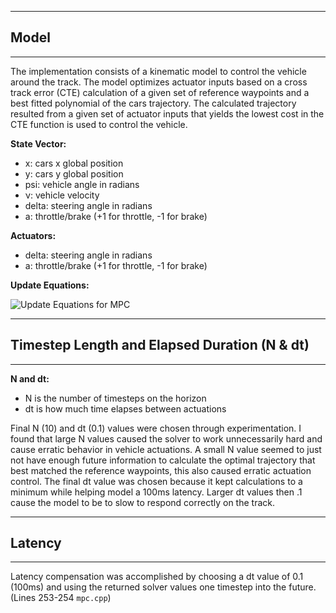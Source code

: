 [//]: # (Image References)
[image1]: CarND-MPC-Project/update_equations.PNG

---
## Model
---

The implementation consists of a kinematic model to control the vehicle around the track.
The model optimizes actuator inputs based on a cross track error (CTE) calculation of a given set of reference waypoints and a best fitted polynomial of the cars trajectory. The calculated trajectory resulted from a given set of actuator inputs that yields the lowest cost in the CTE function is used to control the vehicle.

**State Vector:**

* x: cars x global position
* y: cars y global position
* psi: vehicle angle in radians
* ν: vehicle velocity
* delta: steering angle in radians
* a: throttle/brake (+1 for throttle, -1 for brake)

**Actuators:**

* delta: steering angle in radians
* a: throttle/brake (+1 for throttle, -1 for brake)

**Update Equations:**

![Update Equations for MPC][image1]

---
## Timestep Length and Elapsed Duration (N & dt)
---

**N and dt:**

* N is the number of timesteps on the horizon
* dt is how much time elapses between actuations

Final N (10) and dt (0.1) values were chosen through experimentation. I found that large N values caused the solver to work unnecessarily hard and cause erratic behavior in vehicle actuations. A small N value seemed to just not have enough future information to calculate the optimal trajectory that best matched the reference waypoints, this also caused erratic actuation control. The final dt value was chosen because it kept calculations to a minimum while helping model a 100ms latency. Larger dt values then .1 cause the model to be to slow to respond correctly on the track.

---
## Latency
---

Latency compensation was accomplished by choosing a dt value of 0.1 (100ms) and using the returned solver values one timestep into the future. (Lines 253-254 `mpc.cpp`)
